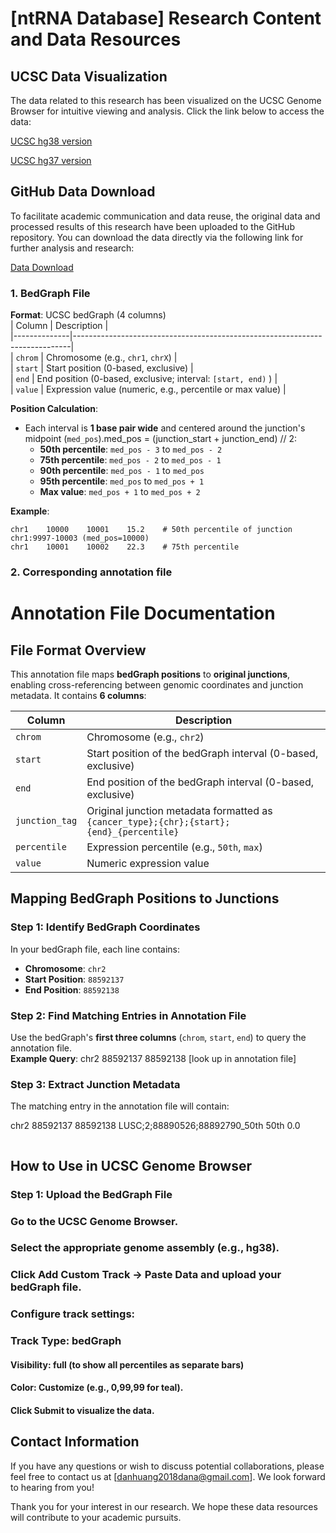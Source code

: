 # [ntRNA Database] Research Content and Data Resources


## UCSC Data Visualization

The data related to this research has been visualized on the UCSC Genome Browser for intuitive viewing and analysis. Click the link below to access the data:

[UCSC hg38 version](https://genome.ucsc.edu/s/dandan_0909/hg38_5_26)

[UCSC hg37 version](https://genome.ucsc.edu/s/dandan_0909/hg19_version)
## GitHub Data Download

To facilitate academic communication and data reuse, the original data and processed results of this research have been uploaded to the GitHub repository. You can download the data directly via the following link for further analysis and research:

[Data Download](https://github.com/danhuang0909/nt_database/tree/main/data)



### 1. BedGraph File   
**Format**: UCSC bedGraph (4 columns)  
| Column       | Description                                                                 |  
|--------------|-----------------------------------------------------------------------------|  
| `chrom`      | Chromosome (e.g., `chr1`, `chrX`)                                         |  
| `start`      | Start position (0-based, exclusive)                                        |  
| `end`        | End position (0-based, exclusive; interval: `[start, end)` )               |  
| `value`      | Expression value (numeric, e.g., percentile or max value)                   |  

**Position Calculation**:  
- Each interval is **1 base pair wide** and centered around the junction's midpoint (`med_pos`).med_pos = (junction_start + junction_end) // 2:  
  - **50th percentile**: `med_pos - 3` to `med_pos - 2`  
  - **75th percentile**: `med_pos - 2` to `med_pos - 1`  
  - **90th percentile**: `med_pos - 1` to `med_pos`  
  - **95th percentile**: `med_pos` to `med_pos + 1`  
  - **Max value**: `med_pos + 1` to `med_pos + 2`  

**Example**:  
```bedgraph
chr1    10000    10001    15.2    # 50th percentile of junction chr1:9997-10003 (med_pos=10000)
chr1    10001    10002    22.3    # 75th percentile

```

### 2. Corresponding annotation file
# Annotation File Documentation

## File Format Overview
This annotation file maps **bedGraph positions** to **original junctions**, enabling cross-referencing between genomic coordinates and junction metadata. It contains **6 columns**:

| Column              | Description                                                                 |
|---------------------|-----------------------------------------------------------------------------|
| `chrom`             | Chromosome (e.g., `chr2`)                                                   |
| `start`             | Start position of the bedGraph interval (0-based, exclusive)               |
| `end`               | End position of the bedGraph interval (0-based, exclusive)                 |
| `junction_tag`      | Original junction metadata formatted as `{cancer_type};{chr};{start};{end}_{percentile}` |
| `percentile`        | Expression percentile (e.g., `50th`, `max`)                                |
| `value`             | Numeric expression value                                                    |


## Mapping BedGraph Positions to Junctions

### Step 1: Identify BedGraph Coordinates
In your bedGraph file, each line contains:
- **Chromosome**: `chr2`
- **Start Position**: `88592137`
- **End Position**: `88592138`


### Step 2: Find Matching Entries in Annotation File
Use the bedGraph's **first three columns** (`chrom`, `start`, `end`) to query the annotation file.  
**Example Query**:
chr2 88592137 88592138 [look up in annotation file]
### Step 3: Extract Junction Metadata
The matching entry in the annotation file will contain:

chr2 88592137 88592138 LUSC;2;88890526;88892790_50th 50th 0.0

```
```
## How to Use in UCSC Genome Browser
### Step 1: Upload the BedGraph File
### Go to the UCSC Genome Browser.
### Select the appropriate genome assembly (e.g., hg38).
### Click Add Custom Track → Paste Data and upload your bedGraph file.
### Configure track settings:
### Track Type: bedGraph
#### Visibility: full (to show all percentiles as separate bars)
#### Color: Customize (e.g., 0,99,99 for teal).
#### Click Submit to visualize the data.

## Contact Information

If you have any questions or wish to discuss potential collaborations, please feel free to contact us at [danhuang2018dana@gmail.com]. We look forward to hearing from you!

Thank you for your interest in our research. We hope these data resources will contribute to your academic pursuits.
    
